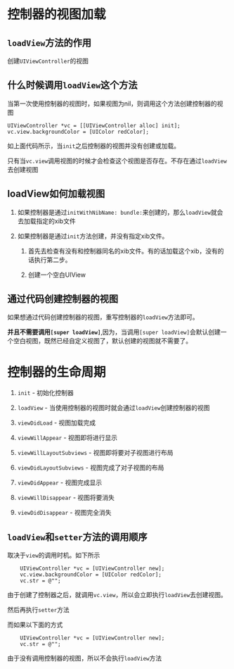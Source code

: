 
# 控制器的视图加载

## `loadView`方法的作用

创建`UIViewController`的视图

## 什么时候调用`loadView`这个方法

当第一次使用控制器的视图时，如果视图为nil，则调用这个方法创建控制器的视图

```
UIViewController *vc = [[UIViewController alloc] init];
vc.view.backgroundColor = [UIColor redColor];
```
如上面代码所示，当`init`之后控制器的视图并没有创建或加载。

只有当`vc.view`调用视图的时候才会检查这个视图是否存在。不存在通过`loadView`去创建视图

## loadView如何加载视图

1. 如果控制器是通过`initWithNibName: bundle:`来创建的，那么`loadView`就会去加载指定的xib文件

2. 如果控制器是通过`init`方法创建，并没有指定xib文件。
    
    1. 首先去检查有没有和控制器同名的xib文件。有的话加载这个xib，没有的话执行第二步。

    2. 创建一个空白UIView

## 通过代码创建控制器的视图

如果想通过代码创建控制器的视图，重写控制器的`loadView`方法即可。

**并且不需要调用`[super loadView]`**,因为，当调用`[super loadView]`会默认创建一个空白视图，既然已经自定义视图了，默认创建的视图就不需要了。

# 控制器的生命周期

1. `init` - 初始化控制器

2. `loadView` - 当使用控制器的视图时就会通过`loadView`创建控制器的视图

3. `viewDidLoad` - 视图加载完成

4. `viewWillAppear` - 视图即将进行显示

5. `viewWillLayoutSubviews` - 视图即将要对子视图进行布局

6. `viewDidLayoutSubviews` - 视图完成了对子视图的布局

7. `viewDidAppear` - 视图完成显示

8. `viewWillDisappear` - 视图将要消失

9. `viewDidDisappear` - 视图完全消失

## `loadView`和`setter`方法的调用顺序

取决于`view`的调用时机。如下所示

```
	UIViewController *vc = [UIViewController new];
	vc.view.backgroundColor = [UIColor redColor];
	vc.str = @"";
```

由于创建了控制器之后，就调用`vc.view`，所以会立即执行`loadView`去创建视图。

然后再执行`setter`方法

而如果以下面的方式

```
	UIViewController *vc = [UIViewController new];
	vc.str = @"";
```

由于没有调用控制器的视图，所以不会执行`loadView`方法
